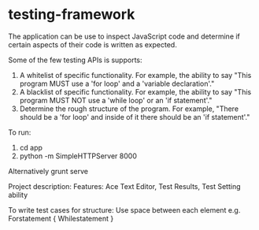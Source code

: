 # testing-framework

The application can be use to inspect JavaScript code and determine if certain aspects of their code is written as expected.

Some of the few testing APIs is supports:

1. A whitelist of specific functionality. For example, the ability to say "This program MUST use a 'for loop' and a 'variable declaration'."
2. A blacklist of specific functionality. For example, the ability to say "This program MUST NOT use a 'while loop' or an 'if statement'."
3. Determine the rough structure of the program. For example, "There should be a 'for loop' and inside of it there should be an 'if statement'."

 
To run:

1. cd app
2. python -m SimpleHTTPServer 8000 


Alternatively grunt serve


Project description:
Features:
Ace Text Editor,
Test Results,
Test Setting ability


To write test cases for structure: Use space between each element 
e.g. Forstatement { Whilestatement }
